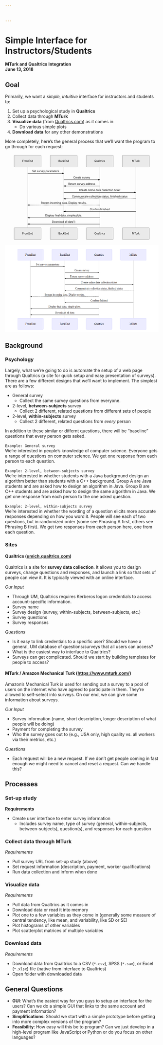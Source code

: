 ```yaml
---


---
```


<h1 id="simple-interface-for-instructorsstudents">Simple Interface for Instructors/Students</h1>
<p><strong>MTurk and Qualtrics Integration</strong><br>
<strong>June 13, 2018</strong></p>
<h2 id="goal">Goal</h2>
<p>Primarily, we want a <em>simple, intuitive</em> interface for instructors and students to:</p>
<ol>
<li>Set up a psychological study in <strong>Qualtrics</strong></li>
<li>Collect data through <strong>MTurk</strong></li>
<li><strong>Visualize data</strong> (from <a href="http://Qualtrics.com">Qualtrics.com</a>) as it comes in
<ul>
<li>Do various simple plots</li>
</ul>
</li>
<li><strong>Download data</strong> for any other demonstrations</li>
</ol>
<p>More completely, here’s the general process that we’ll want the program to go through for each request:</p>
<div class="mermaid"><svg xmlns="http://www.w3.org/2000/svg" id="mermaid-svg-fXpVuY4gVgm3OEWP" height="100%" width="100%" style="max-width:850px;" viewBox="-50 -10 850 476"><g></g><g><line id="actor1759" x1="75" y1="5" x2="75" y2="465" class="actor-line" stroke-width="0.5px" stroke="#999"></line><rect x="0" y="0" fill="#eaeaea" stroke="#666" width="150" height="65" rx="3" ry="3" class="actor"></rect><text x="75" y="32.5" dominant-baseline="central" alignment-baseline="central" class="actor" style="text-anchor: middle;"><tspan x="75" dy="0">FrontEnd</tspan></text></g><g><line id="actor1760" x1="275" y1="5" x2="275" y2="465" class="actor-line" stroke-width="0.5px" stroke="#999"></line><rect x="200" y="0" fill="#eaeaea" stroke="#666" width="150" height="65" rx="3" ry="3" class="actor"></rect><text x="275" y="32.5" dominant-baseline="central" alignment-baseline="central" class="actor" style="text-anchor: middle;"><tspan x="275" dy="0">BackEnd</tspan></text></g><g><line id="actor1761" x1="475" y1="5" x2="475" y2="465" class="actor-line" stroke-width="0.5px" stroke="#999"></line><rect x="400" y="0" fill="#eaeaea" stroke="#666" width="150" height="65" rx="3" ry="3" class="actor"></rect><text x="475" y="32.5" dominant-baseline="central" alignment-baseline="central" class="actor" style="text-anchor: middle;"><tspan x="475" dy="0">Qualtrics</tspan></text></g><g><line id="actor1762" x1="675" y1="5" x2="675" y2="465" class="actor-line" stroke-width="0.5px" stroke="#999"></line><rect x="600" y="0" fill="#eaeaea" stroke="#666" width="150" height="65" rx="3" ry="3" class="actor"></rect><text x="675" y="32.5" dominant-baseline="central" alignment-baseline="central" class="actor" style="text-anchor: middle;"><tspan x="675" dy="0">MTurk</tspan></text></g><defs><marker id="arrowhead" refX="5" refY="2" markerWidth="6" markerHeight="4" orient="auto"><path d="M 0,0 V 4 L6,2 Z"></path></marker></defs><defs><marker id="crosshead" markerWidth="15" markerHeight="8" orient="auto" refX="16" refY="4"><path fill="black" stroke="#000000" stroke-width="1px" d="M 9,2 V 6 L16,4 Z" style="stroke-dasharray: 0, 0;"></path><path fill="none" stroke="#000000" stroke-width="1px" d="M 0,1 L 6,7 M 6,1 L 0,7" style="stroke-dasharray: 0, 0;"></path></marker></defs><g><text x="175" y="93" class="messageText" style="text-anchor: middle;">Set survey parameters</text><line x1="75" y1="100" x2="275" y2="100" class="messageLine0" stroke-width="2" stroke="black" marker-end="url(#arrowhead)" style="fill: none;"></line></g><g><text x="375" y="128" class="messageText" style="text-anchor: middle;">Create survey</text><line x1="275" y1="135" x2="475" y2="135" class="messageLine0" stroke-width="2" stroke="black" marker-end="url(#arrowhead)" style="fill: none;"></line></g><g><text x="375" y="163" class="messageText" style="text-anchor: middle;">Return survey address</text><line x1="475" y1="170" x2="275" y2="170" class="messageLine0" stroke-width="2" stroke="black" marker-end="url(#arrowhead)" style="fill: none;"></line></g><g><text x="475" y="198" class="messageText" style="text-anchor: middle;">Create online data collection ticket</text><line x1="275" y1="205" x2="675" y2="205" class="messageLine0" stroke-width="2" stroke="black" marker-end="url(#arrowhead)" style="fill: none;"></line></g><g><text x="475" y="233" class="messageText" style="text-anchor: middle;">Communicate collection status, finished status</text><line x1="675" y1="240" x2="275" y2="240" class="messageLine1" stroke-width="2" stroke="black" marker-end="url(#arrowhead)" style="stroke-dasharray: 3, 3; fill: none;"></line></g><g><text x="275" y="268" class="messageText" style="text-anchor: middle;">Stream incoming data. Display results.</text><line x1="475" y1="275" x2="75" y2="275" class="messageLine1" stroke-width="2" stroke="black" marker-end="url(#arrowhead)" style="stroke-dasharray: 3, 3; fill: none;"></line></g><g><text x="475" y="303" class="messageText" style="text-anchor: middle;">Confirm finished</text><line x1="675" y1="310" x2="275" y2="310" class="messageLine0" stroke-width="2" stroke="black" marker-end="url(#arrowhead)" style="fill: none;"></line></g><g><text x="275" y="338" class="messageText" style="text-anchor: middle;">Display final data, simple plots.</text><line x1="475" y1="345" x2="75" y2="345" class="messageLine0" stroke-width="2" stroke="black" marker-end="url(#arrowhead)" style="fill: none;"></line></g><g><text x="275" y="373" class="messageText" style="text-anchor: middle;">Download all data")</text><line x1="475" y1="380" x2="75" y2="380" class="messageLine0" stroke-width="2" stroke="black" marker-end="url(#arrowhead)" style="fill: none;"></line></g><g><rect x="0" y="400" fill="#eaeaea" stroke="#666" width="150" height="65" rx="3" ry="3" class="actor"></rect><text x="75" y="432.5" dominant-baseline="central" alignment-baseline="central" class="actor" style="text-anchor: middle;"><tspan x="75" dy="0">FrontEnd</tspan></text></g><g><rect x="200" y="400" fill="#eaeaea" stroke="#666" width="150" height="65" rx="3" ry="3" class="actor"></rect><text x="275" y="432.5" dominant-baseline="central" alignment-baseline="central" class="actor" style="text-anchor: middle;"><tspan x="275" dy="0">BackEnd</tspan></text></g><g><rect x="400" y="400" fill="#eaeaea" stroke="#666" width="150" height="65" rx="3" ry="3" class="actor"></rect><text x="475" y="432.5" dominant-baseline="central" alignment-baseline="central" class="actor" style="text-anchor: middle;"><tspan x="475" dy="0">Qualtrics</tspan></text></g><g><rect x="600" y="400" fill="#eaeaea" stroke="#666" width="150" height="65" rx="3" ry="3" class="actor"></rect><text x="675" y="432.5" dominant-baseline="central" alignment-baseline="central" class="actor" style="text-anchor: middle;"><tspan x="675" dy="0">MTurk</tspan></text></g></svg></div>
<p><img src="./FlowChart.png" alt="FlowChart"></p>
<h2 id="background">Background</h2>
<h3 id="psychology">Psychology</h3>
<p>Largely, what we’re going to do is automate the setup of a web page through Qualtrics (a site for quick setup and easy presentation of surveys). There are a few different designs that we’ll want to implement. The simplest are as follows:</p>
<ul>
<li>General survey
<ul>
<li>Collect the same survey questions from everyone.</li>
</ul>
</li>
<li>2-level, <strong>between-subjects</strong> survey
<ul>
<li>Collect 2 different, related questions from different sets of people</li>
</ul>
</li>
<li>2-level, <strong>within-subjects</strong> survey
<ul>
<li>Collect 2 different, related questions from <em>every</em> person</li>
</ul>
</li>
</ul>
<p>In addition to these similar or differnt questions, there will be “baseline” questions that every person gets asked.</p>
<p><code>Example: General survey</code><br>
We’re interested in people’s knowledge of computer science. Everyone gets a range of questions on computer science. We get one response from each person to each question.</p>
<p><code>Example: 2-level, between-subjects survey</code><br>
We’re interested in whether students with a Java background design an algorithm better than students with a C++ background. Group A are Java students and are asked how to design an algorithm in Java. Group B are C++ students and are asked how to design the same algorithm in Java. We get one response from each person to the one asked question.</p>
<p><code>Example: 2-level, within-subjects survey</code><br>
We’re interested in whether the wording of a question elicits more accurate responses depending on how you word it. People will see each of two questions, but in randomized order (some see Phrasing A first, others see Phrasing B first). We get two responses from each person here, one from each question.</p>
<h3 id="sites">Sites</h3>
<h4 id="qualtrics-umich.qualtrics.com">Qualtrics (<a href="http://umich.qualtrics.com">umich.qualtrics.com</a>)</h4>
<p>Qualtrics is a site for <strong>survey data collection</strong>. It allows you to design surveys, change questions and responses, and launch a link so that sets of people can view it. It is typically viewed with an online interface.</p>
<p><em>Our Input</em></p>
<ul>
<li>Through UM, Qualtrics requires Kerberos logon credentials to access account-specific information.</li>
<li>Survey name</li>
<li>Survey design (survey, within-subjects, between-subjects, etc.)</li>
<li>Survey questions</li>
<li>Survey responses</li>
</ul>
<p><em>Questions</em></p>
<ul>
<li>Is it easy to link credentials to a specific user? Should we have a general, UM database of questions/surveys that all users can access?</li>
<li>What is the easiest way to interface to Qualtrics?</li>
<li>Surveys can get complicated. Should we start by building templates for people to access?</li>
</ul>
<h4 id="mturk--amazon-mechanical-turk-httpswww.mturk.com">MTurk / Amazon Mechanical Turk (<a href="https://www.mturk.com/">https://www.mturk.com/</a>)</h4>
<p>Amazon’s Mechanical Turk is used for sending out a survey to a pool of users on the internet who have agreed to participate in them. They’re allowed to self-select into surveys. On our end, we can give some information about surveys.</p>
<p><em>Our Input</em></p>
<ul>
<li>Survey information (name, short description, longer description of what people will be doing)</li>
<li>Payment for completing the survey</li>
<li>Who the survey goes out to (e.g., USA only, high quality vs. all workers via their metrics, etc.)</li>
</ul>
<p><em>Questions</em></p>
<ul>
<li>Each request will be a new request. If we don’t get people coming in fast enough we might need to cancel and reset a request. Can we handle this?</li>
</ul>
<h2 id="processes">Processes</h2>
<h3 id="set-up-study">Set-up study</h3>
<p><strong>Requirements</strong></p>
<ul>
<li>Create user interface to enter survey information
<ul>
<li>Includes survey name, type of survey (general, within-subjects, between-subjects), question(s), and responses for each question</li>
</ul>
</li>
</ul>
<h3 id="collect-data-through-mturk">Collect data through MTurk</h3>
<p><em>Requirements</em></p>
<ul>
<li>Pull survey URL from set-up study (above)</li>
<li>Set request information (description, payment, worker qualifications)</li>
<li>Run data collection and inform when done</li>
</ul>
<h3 id="visualize-data">Visualize data</h3>
<p><em>Requirements</em></p>
<ul>
<li>Pull data from Qualtrics as it comes in</li>
<li>Download data or read it into memory</li>
<li>Plot one to a few variables as they come in (generally some measure of central tendency, like mean, and variability, like SD or SE)</li>
<li>Plot histograms of other variables</li>
<li>Plot scatterplot matrices of multiple variables</li>
</ul>
<h3 id="download-data">Download data</h3>
<p><em>Requirements</em></p>
<ul>
<li>Download data from Qualtrics to a CSV (<code>*.csv</code>), SPSS (<code>*.sav</code>), or Excel (<code>*.xlsx</code>) file (native from interface to Qualtrics)</li>
<li>Open folder with downloaded data</li>
</ul>
<h2 id="general-questions">General Questions</h2>
<ul>
<li><strong>GUI</strong>: What’s the easiest way for you guys to setup an interface for the users? Can we do a simple GUI that links to the same account and payment information?</li>
<li><strong>Simplifications</strong>: Should we start with a simple prototype before getting into more complex versions of the program?</li>
<li><strong>Feasibility</strong>: How easy will this be to program? Can we just develop in a high-level program like JavaScript or Python or do you focus on other languages?</li>
</ul>


